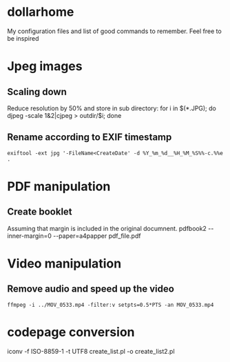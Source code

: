 # dollarhome
My configuration files and list of good commands to remember.
Feel free to be inspired

# Jpeg images
## Scaling down
Reduce resolution by 50% and store in sub directory:
     for i in $(*.JPG); do djpeg -scale 1&2|cjpeg > outdir/$i; done
## Rename according to EXIF timestamp
    exiftool -ext jpg '-FileName<CreateDate' -d %Y_%m_%d__%H_%M_%S%%-c.%%e .

# PDF manipulation
## Create booklet
Assuming that margin is included in the original documnent.
    pdfbook2 --inner-margin=0 --paper=a4papper pdf_file.pdf

# Video manipulation
## Remove audio and speed up the video
    ffmpeg -i ../MOV_0533.mp4 -filter:v setpts=0.5*PTS -an MOV_0533.mp4

# codepage conversion
iconv -f ISO-8859-1 -t UTF8 create_list.pl  -o create_list2.pl

